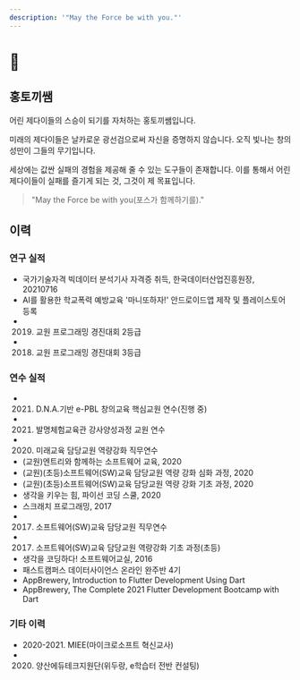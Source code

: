 ```yaml
---
description: '"May the Force be with you."'
---
```


# 🐰

## 홍토끼쌤

어린 제다이들의 스승이 되기를 자처하는 홍토끼쌤입니다.

미래의 제다이들은 날카로운 광선검으로써 자신을 증명하지 않습니다. 오직 빛나는 창의성만이 그들의 무기입니다.

세상에는 값싼 실패의 경험을 제공해 줄 수 있는 도구들이 존재합니다. 이를 통해서 어린 제다이들이 실패를 즐기게 되는 것, 그것이 제 목표입니다.

> "May the Force be with you\(포스가 함께하기를\)."

## 이력

### 연구 실적

* 국가기술자격 빅데이터 분석기사 자격증 취득, 한국데이터산업진흥원장, 20210716
* AI를 활용한 학교폭력 예방교육 '마니또하자!' 안드로이드앱 제작 및 플레이스토어 등록
* 2019. 교원 프로그래밍 경진대회 2등급
* 2018. 교원 프로그래밍 경진대회 3등급

### 연수 실적

* 2021. D.N.A.기반 e-PBL 창의교육 핵심교원 연수\(진행 중\)
* 2021. 발명체험교육관 강사양성과정 교원 연수
* 2020. 미래교육 담당교원 역량강화 직무연수
* \(교원\)엔트리와 함께하는 소프트웨어 교육, 2020
* \(교원\)\(초등\)소프트웨어\(SW\)교육 담당교원 역량 강화 심화 과정, 2020
* \(교원\)\(초등\)소프트웨어\(SW\)교육 담당교원 역량 강화 기초 과정, 2020
* 생각을 키우는 힘, 파이선 코딩 스쿨, 2020
* 스크래치 프로그래밍, 2017
* 2017. 소프트웨어\(SW\)교육 담당교원 직무연수
* 2017. 소프트웨어\(SW\)교육 담당교원 역량강화 기초 과정\(초등\)
* 생각을 코딩하다! 소프트웨어교실, 2016
* 패스트캠퍼스 데이터사이언스 온라인 완주반 4기
* AppBrewery, Introduction to Flutter Development Using Dart
* AppBrewery, The Complete 2021 Flutter Development Bootcamp with Dart

### 기타 이력

* 2020-2021. MIEE\(마이크로소프트 혁신교사\)
* 2020. 양산에듀테크지원단\(위두랑, e학습터 전반 컨설팅\)

